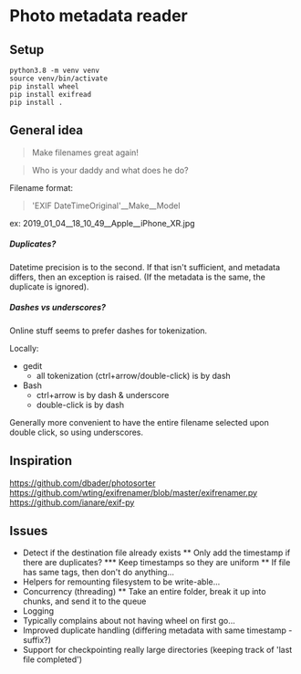 # Photo metadata reader

## Setup

    python3.8 -m venv venv
    source venv/bin/activate
    pip install wheel
    pip install exifread
    pip install .

## General idea
>Make filenames great again!

>Who is your daddy and what does he do?

Filename format:
>'EXIF DateTimeOriginal'__Make__Model

ex:
    2019_01_04__18_10_49__Apple__iPhone_XR.jpg

##### Duplicates?

Datetime precision is to the second.  If that isn't sufficient, and metadata differs, then an exception is raised.  (If the metadata is the same, the duplicate is ignored).


##### Dashes vs underscores?

Online stuff seems to prefer dashes for tokenization.

Locally:
- gedit
  - all tokenization (ctrl+arrow/double-click) is by dash
- Bash
  - ctrl+arrow is by dash & underscore
  - double-click is by dash

Generally more convenient to have the entire filename selected upon double click, so using underscores.

## Inspiration
https://github.com/dbader/photosorter
https://github.com/wting/exifrenamer/blob/master/exifrenamer.py
https://github.com/ianare/exif-py


## Issues

* Detect if the destination file already exists
** Only add the timestamp if there are duplicates?
*** Keep timestamps so they are uniform
** If file has same tags, then don't do anything...
* Helpers for remounting filesystem to be write-able...
* Concurrency (threading)
** Take an entire folder, break it up into chunks, and send it to the queue
* Logging
* Typically complains about not having wheel on first go...
* Improved duplicate handling (differing metadata with same timestamp - suffix?)
* Support for checkpointing really large directories (keeping track of 'last file completed')